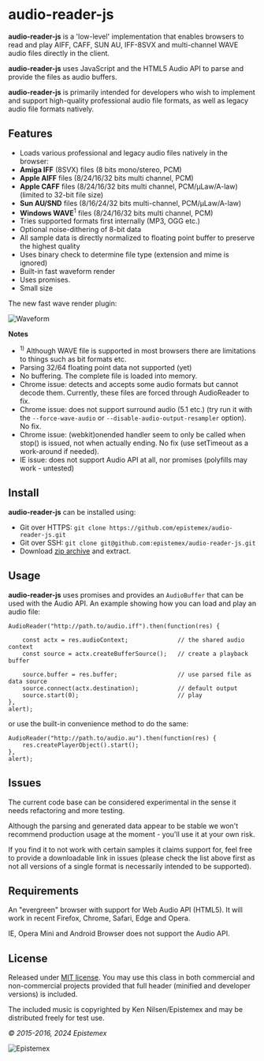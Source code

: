 ﻿audio-reader-js
===============

**audio-reader-js** is a 'low-level' implementation that enables browsers
to read and play AIFF, CAFF, SUN AU, IFF-8SVX and multi-channel WAVE
audio files directly in the client.

**audio-reader-js** uses JavaScript and the HTML5 Audio API to parse and provide
the files as audio buffers.

**audio-reader-js** is primarily intended for developers who wish to implement
and support high-quality professional audio file formats, as well as legacy
audio file formats natively.


Features
--------

- Loads various professional and legacy audio files natively in the browser:
- **Amiga IFF** (8SVX) files (8 bits mono/stereo, PCM)
- **Apple AIFF** files (8/24/16/32 bits multi channel, PCM)
- **Apple CAFF** files (8/24/16/32 bits multi channel, PCM/µLaw/A-law) (limited to 32-bit file size)
- **Sun AU/SND** files (8/16/24/32 bits multi-channel, PCM/µLaw/A-law)
- **Windows WAVE**<sup>1</sup> files (8/24/16/32 bits multi channel, PCM)
- Tries supported formats first internally (MP3, OGG etc.)
- Optional noise-dithering of 8-bit data
- All sample data is directly normalized to floating point buffer to preserve the highest quality
- Uses binary check to determine file type (extension and mime is ignored)
- Built-in fast waveform render
- Uses promises.
- Small size

The new fast wave render plugin:

![Waveform](https://i.imgur.com/Q5EQWL3.png)

**Notes**

- <sup>1)</sup> Although WAVE file is supported in most browsers there are
limitations to things such as bit formats etc.
- Parsing 32/64 floating point data not supported (yet)
- No buffering. The complete file is loaded into memory.
- Chrome issue: detects and accepts some audio formats but cannot decode them. Currently, these files are forced through AudioReader to fix.
- Chrome issue: does not support surround audio (5.1 etc.) (try run it with the `--force-wave-audio` or `--disable-audio-output-resampler` option). No fix.
- Chrome issue: (webkit)onended handler seem to only be called when stop() is issued, not when actually ending. No fix (use setTimeout as a work-around if needed).
- IE issue: does not support Audio API at all, nor promises (polyfills may work - untested)


Install
-------

**audio-reader-js** can be installed using:

- Git over HTTPS: `git clone https://github.com/epistemex/audio-reader-js.git`
- Git over SSH: `git clone git@github.com:epistemex/audio-reader-js.git`
- Download [zip archive](https://github.com/epistemex/audio-reader-js/archive/master.zip) and extract.


Usage
-----

**audio-reader-js** uses promises and provides an `AudioBuffer` that can be used with
the Audio API. An example showing how you can load and play an audio file:

    AudioReader("http://path.to/audio.iff").then(function(res) {

        const actx = res.audioContext;              // the shared audio context
        const source = actx.createBufferSource();   // create a playback buffer

        source.buffer = res.buffer;                 // use parsed file as data source
        source.connect(actx.destination);           // default output
        source.start(0);                            // play
    },
    alert);

or use the built-in convenience method to do the same:

    AudioReader("http://path.to/audio.au").then(function(res) {
        res.createPlayerObject().start();
    },
    alert);

Issues
------

The current code base can be considered experimental in the sense it needs
refactoring and more testing.

Although the parsing and generated data appear to be stable we won't recommend
production usage at the moment - you'll use it at your own risk.

If you find it to not work with certain samples it claims support for, feel
free to provide a downloadable link in issues (please check the list above
first as not all versions of a single format is necessarily intended to be
supported).


Requirements
------------

An "evergreen" browser with support for Web Audio API (HTML5).
It will work in recent Firefox, Chrome, Safari, Edge and Opera.

IE, Opera Mini and Android Browser does not support the Audio API.


License
-------

Released under [MIT license](http://choosealicense.com/licenses/mit/). You may use this class in both commercial and non-commercial projects provided that full header (minified and developer versions) is included.

The included music is copyrighted by Ken Nilsen/Epistemex and may be distributed freely for test use.


*&copy; 2015-2016, 2024 Epistemex*

![Epistemex](https://i.imgur.com/wZSsyt8.png)
